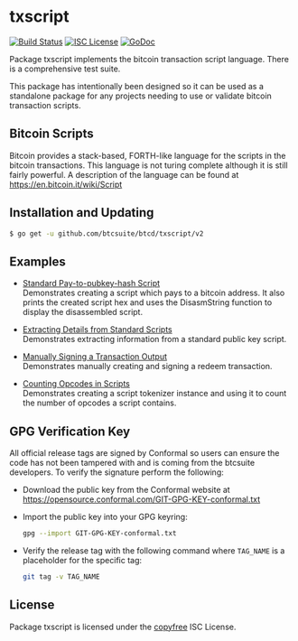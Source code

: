 txscript
========

[![Build Status](https://github.com/btcsuite/btcd/workflows/Build%20and%20Test/badge.svg)](https://github.com/btcsuite/btcd/actions)
[![ISC License](http://img.shields.io/badge/license-ISC-blue.svg)](http://copyfree.org)
[![GoDoc](https://pkg.go.dev/github.com/btcsuite/btcd/txscript?status.png)](https://pkg.go.dev/github.com/btcsuite/btcd/txscript)

Package txscript implements the bitcoin transaction script language.  There is
a comprehensive test suite.

This package has intentionally been designed so it can be used as a standalone
package for any projects needing to use or validate bitcoin transaction scripts.

## Bitcoin Scripts

Bitcoin provides a stack-based, FORTH-like language for the scripts in
the bitcoin transactions.  This language is not turing complete
although it is still fairly powerful.  A description of the language
can be found at https://en.bitcoin.it/wiki/Script

## Installation and Updating

```bash
$ go get -u github.com/btcsuite/btcd/txscript/v2
```

## Examples

* [Standard Pay-to-pubkey-hash Script](https://pkg.go.dev/github.com/btcsuite/btcd/txscript#example-PayToAddrScript)  
  Demonstrates creating a script which pays to a bitcoin address.  It also
  prints the created script hex and uses the DisasmString function to display
  the disassembled script.

* [Extracting Details from Standard Scripts](https://pkg.go.dev/github.com/btcsuite/btcd/txscript#example-ExtractPkScriptAddrs)  
  Demonstrates extracting information from a standard public key script.

* [Manually Signing a Transaction Output](https://pkg.go.dev/github.com/btcsuite/btcd/txscript#example-SignTxOutput)  
  Demonstrates manually creating and signing a redeem transaction.

* [Counting Opcodes in Scripts](http://godoc.org/github.com/decred/dcrd/txscript#example-ScriptTokenizer)  
  Demonstrates creating a script tokenizer instance and using it to count the
  number of opcodes a script contains.

## GPG Verification Key

All official release tags are signed by Conformal so users can ensure the code
has not been tampered with and is coming from the btcsuite developers.  To
verify the signature perform the following:

- Download the public key from the Conformal website at
  https://opensource.conformal.com/GIT-GPG-KEY-conformal.txt

- Import the public key into your GPG keyring:
  ```bash
  gpg --import GIT-GPG-KEY-conformal.txt
  ```

- Verify the release tag with the following command where `TAG_NAME` is a
  placeholder for the specific tag:
  ```bash
  git tag -v TAG_NAME
  ```

## License

Package txscript is licensed under the [copyfree](http://copyfree.org) ISC
License.

